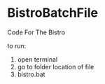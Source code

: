 # BistroBatchFile
Code For The Bistro


to run:

1. open terminal
2. go to folder location of file
3. bistro.bat
